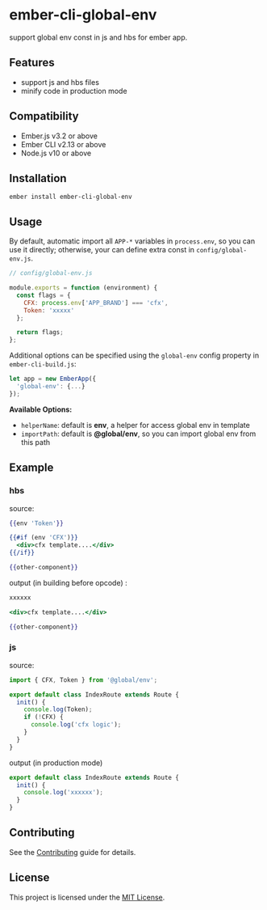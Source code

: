 ember-cli-global-env
==============================================================================

support global env const in js and hbs for ember app.


Features
------------------------------------------------------------------------------

- support js and hbs files
- minify code in production mode



Compatibility
------------------------------------------------------------------------------

* Ember.js v3.2 or above
* Ember CLI v2.13 or above
* Node.js v10 or above


Installation
------------------------------------------------------------------------------

```
ember install ember-cli-global-env
```


Usage
------------------------------------------------------------------------------

By default, automatic import all `APP-*` variables in `process.env`, so you can use it directly;
otherwise, your can define extra const in `config/global-env.js`.

```js
// config/global-env.js

module.exports = function (environment) {
  const flags = {
    CFX: process.env['APP_BRAND'] === 'cfx',
    Token: 'xxxxx'
  };

  return flags;
};
```

Additional options can be specified using the `global-env` config property in `ember-cli-build.js`:

```js
let app = new EmberApp({
  'global-env': {...}
});
```

**Available Options:**

- `helperName`: default is **env**, a helper for access global env in template
- `importPath`: default is **@global/env**, so you can import global env from this path


Example
------------------------------------------------------------------------------

### hbs

source:

```hbs
{{env 'Token'}}

{{#if (env 'CFX')}}
  <div>cfx template....</div>
{{/if}}

{{other-component}}
```

output (in building before opcode) :

```hbs
xxxxxx

<div>cfx template....</div>

{{other-component}}
```

### js

source:

```js
import { CFX, Token } from '@global/env';

export default class IndexRoute extends Route {
  init() {
    console.log(Token);
    if (!CFX) {
      console.log('cfx logic');
    }
  }
}
```

output (in production mode)

```js
export default class IndexRoute extends Route {
  init() {
    console.log('xxxxxx');
  }
}
```

Contributing
------------------------------------------------------------------------------

See the [Contributing](CONTRIBUTING.md) guide for details.


License
------------------------------------------------------------------------------

This project is licensed under the [MIT License](LICENSE.md).
